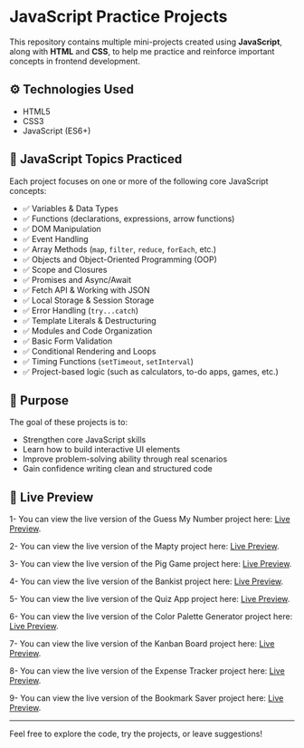 # JavaScript Practice Projects

This repository contains multiple mini-projects created using **JavaScript**, along with **HTML** and **CSS**, to help me practice and reinforce important concepts in frontend development.

## ⚙️ Technologies Used

- HTML5
- CSS3
- JavaScript (ES6+)

## 🧠 JavaScript Topics Practiced

Each project focuses on one or more of the following core JavaScript concepts:

- ✅ Variables & Data Types
- ✅ Functions (declarations, expressions, arrow functions)
- ✅ DOM Manipulation
- ✅ Event Handling
- ✅ Array Methods (`map`, `filter`, `reduce`, `forEach`, etc.)
- ✅ Objects and Object-Oriented Programming (OOP)
- ✅ Scope and Closures
- ✅ Promises and Async/Await
- ✅ Fetch API & Working with JSON
- ✅ Local Storage & Session Storage
- ✅ Error Handling (`try...catch`)
- ✅ Template Literals & Destructuring
- ✅ Modules and Code Organization
- ✅ Basic Form Validation
- ✅ Conditional Rendering and Loops
- ✅ Timing Functions (`setTimeout`, `setInterval`)
- ✅ Project-based logic (such as calculators, to-do apps, games, etc.)

## 📁 Purpose

The goal of these projects is to:

- Strengthen core JavaScript skills
- Learn how to build interactive UI elements
- Improve problem-solving ability through real scenarios
- Gain confidence writing clean and structured code

## 🚀 Live Preview

1- You can view the live version of the Guess My Number project here: [Live Preview](https://guess-my-number-mohamed-abdelkareem.netlify.app/).

2- You can view the live version of the Mapty project here: [Live Preview](https://mapty-mohamed-abdelkareem.netlify.app/).

3- You can view the live version of the Pig Game project here: [Live Preview](https://pig-game-mohamed-abdlkareem.netlify.app/).

4- You can view the live version of the Bankist project here: [Live Preview](https://bankist-mohamed-abdelkareem.netlify.app/).

5- You can view the live version of the Quiz App project here: [Live Preview](https://quiz-app-mohamed-abelkareem.netlify.app/).

6- You can view the live version of the Color Palette Generator project here: [Live Preview](https://color-palette-mohamed-abd-elkareem.netlify.app/).

7- You can view the live version of the Kanban Board project here: [Live Preview](https://kanban-board-mohamed-abdelkareem.netlify.app/).

8- You can view the live version of the Expense Tracker project here: [Live Preview](https://expense-tracker-mohamed-abdelkareem.netlify.app/).

9- You can view the live version of the Bookmark Saver project here: [Live Preview](https://bookmark-mohamed-abdelkareem.netlify.app/).


---

Feel free to explore the code, try the projects, or leave suggestions!

